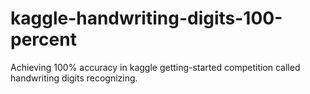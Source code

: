 # kaggle-handwriting-digits-100-percent
Achieving 100% accuracy in kaggle getting-started competition called handwriting digits recognizing.
